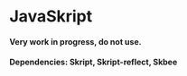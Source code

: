# JavaSkript
#### Very work in progress, do not use.
#### Dependencies: Skript, Skript-reflect, Skbee

